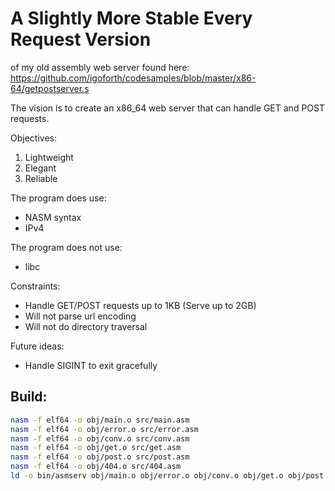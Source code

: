 # A Slightly More Stable Every Request Version

of my old assembly web server found here: https://github.com/igoforth/codesamples/blob/master/x86-64/getpostserver.s

The vision is to create an x86_64 web server that can handle GET and POST requests.

Objectives:
1. Lightweight
2. Elegant
3. Reliable

The program does use:
- NASM syntax
- IPv4

The program does not use:
- libc

Constraints:
- Handle GET/POST requests up to 1KB (Serve up to 2GB)
- Will not parse url encoding
- Will not do directory traversal

Future ideas:
- Handle SIGINT to exit gracefully

## Build:
```bash
nasm -f elf64 -o obj/main.o src/main.asm
nasm -f elf64 -o obj/error.o src/error.asm
nasm -f elf64 -o obj/conv.o src/conv.asm
nasm -f elf64 -o obj/get.o src/get.asm
nasm -f elf64 -o obj/post.o src/post.asm
nasm -f elf64 -o obj/404.o src/404.asm
ld -o bin/asmserv obj/main.o obj/error.o obj/conv.o obj/get.o obj/post.o obj/404.o
```